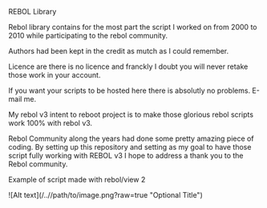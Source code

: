 REBOL Library

Rebol library contains for the most part the script I worked on from 2000 to 2010 
while participating to the rebol community.

Authors had been kept in the credit as mutch as I could remember.


Licence are there is no licence and franckly I doubt you will never retake those work in your account.

If you want your scripts to be hosted here there is absolutly no problems. E-mail me.

My rebol v3 intent to reboot project is to make those glorious rebol scripts work 100% with rebol v3.

Rebol Community along the years had done some pretty amazing piece of coding. By setting up this repository
and setting as my goal to have those script fully working with REBOL v3 I hope to address a thank you to 
the Rebol community.

Example of script made with rebol/view 2

![Alt text](/../<branch name>/path/to/image.png?raw=true "Optional Title")

